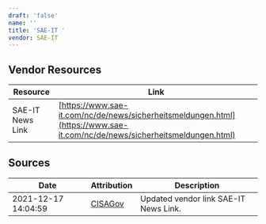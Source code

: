 ```yaml
---
draft: 'false'
name: ''
title: 'SAE-IT '
vendor: SAE-IT
---
```


## Vendor Resources
| Resource | Link |
| --- | --- |
| SAE-IT News Link | [https://www.sae-it.com/nc/de/news/sicherheitsmeldungen.html](https://www.sae-it.com/nc/de/news/sicherheitsmeldungen.html) |



## Sources
| Date | Attribution | Description |
| --- | --- | --- |
| 2021-12-17 14:04:59 | [CISAGov](https://raw.githubusercontent.com/cisagov/log4j-affected-db/develop/README.md) | Updated vendor link SAE-IT News Link.  |
